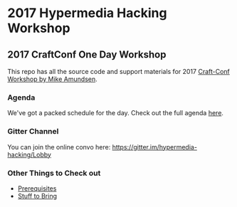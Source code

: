# 2017 Hypermedia Hacking Workshop

## 2017 CraftConf One Day Workshop


This repo has all the source code and support materials for 2017 [Craft-Conf Workshop by Mike Amundsen](https://craft-conf.com/speaker/MikeAmundsen).

### Agenda
We've got a packed schedule for the day. Check out the full agenda [here](agenda.md).

### Gitter Channel
You can join the online convo here: https://gitter.im/hypermedia-hacking/Lobby

### Other Things to Check out
 * [Prerequisites](prerequisites.md)
 * [Stuff to Bring](stuff-to-bring.md)




